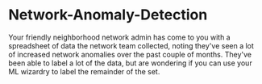 # Network-Anomaly-Detection

Your friendly neighborhood network admin has come to you with a spreadsheet of data the network team collected, noting they've seen a lot of increased network anomalies over the past couple of months. They've been able to label a lot of the data, but are wondering if you can use your ML wizardry to label the remainder of the set.
